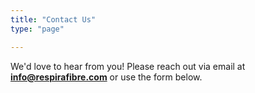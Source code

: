 ```yaml
---
title: "Contact Us"
type: "page"

---
```


We'd love to hear from you! Please reach out via email at **info@respirafibre.com** or use the form below.

<!-- You can add a form shortcode if you have one -->

